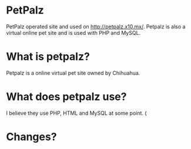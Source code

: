 # PetPalz
PetPalz operated site and used on http://petpalz.x10.mx/. Petpalz is also a virtual online pet site and is used with PHP and MySQL.

# What is petpalz?
Petpalz is a online virtual pet site owned by Chihuahua.

# What does petpalz use?
I believe they use PHP, HTML and MySQL at some point. (

# Changes?
